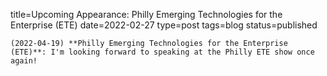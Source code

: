 
title=Upcoming Appearance: Philly Emerging Technologies for the Enterprise (ETE)
date=2022-02-27
type=post
tags=blog
status=published
~~~~~~
(2022-04-19) **Philly Emerging Technologies for the Enterprise (ETE)**: I'm looking forward to speaking at the Philly ETE show once again! 
            
